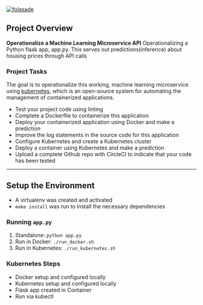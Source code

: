[![folasade](https://circleci.com/gh/folasade/Machine-Learning-Microservice-API/tree/new_branch.svg?style=svg)](https://github.com/folasade/Machine-Learning-Microservice-API/tree/new_branch)

## Project Overview
**Operationalize a Machine Learning Microservice API**
Operationalizing a Python flask app, app.py. This serves out predictions(inference) about housing prices through API calls


### Project Tasks

The goal is to operationalize this working, machine learning microservice using [kubernetes](https://kubernetes.io/), which is an open-source system for automating the management of containerized applications.

* Test your project code using linting
* Complete a Dockerfile to containerize this application
* Deploy your containerized application using Docker and make a prediction
* Improve the log statements in the source code for this application
* Configure Kubernetes and create a Kubernetes cluster
* Deploy a container using Kubernetes and make a prediction
* Upload a complete Github repo with CircleCI to indicate that your code has been tested

---

## Setup the Environment

* A virtualenv was created and activated
* `make install` was run to install the necessary dependencies

### Running `app.py`

1. Standalone:  `python app.py`
2. Run in Docker:  `./run_docker.sh`
3. Run in Kubernetes:  `./run_kubernetes.sh`

### Kubernetes Steps

* Docker setup and configured locally
* Kubernetes setup and configured locally
* Flask app created in Container
* Run via kubectl
